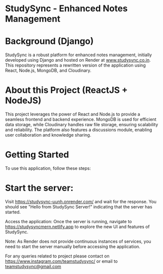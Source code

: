 # StudySync - Enhanced Notes Management

# Background (Django)
StudySync is a robust platform for enhanced notes management, initially developed using Django and hosted on Render at www.studysync.co.in. This repository represents a rewritten version of the application using React, Node.js, MongoDB, and Cloudinary.

# About this Project (ReactJS + NodeJS)
This project leverages the power of React and Node.js to provide a seamless frontend and backend experience. MongoDB is used for efficient data storage, while Cloudinary handles raw file storage, ensuring scalability and reliability. The platform also features a discussions module, enabling user collaboration and knowledge sharing.

# Getting Started
To use this application, follow these steps:

# Start the server:
Visit https://studysync-uunh.onrender.com/ and wait for the response. You should see "Hello from StudySync Server!" indicating that the server has started.

Access the application: Once the server is running, navigate to https://studysyncmern.netlify.app to explore the new UI and features of StudySync.

Note: As Render does not provide continuous instances of services, you need to start the server manually before accessing the application.

For any queries related to project please contact on https://www.instagram.com/teamstudysync/ or email to teamstudysync@gmail.com
